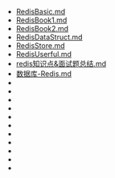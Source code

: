 
- [RedisBasic.md](RedisBasic.md)
- [RedisBook1.md](RedisBook1.md)
- [RedisBook2.md](RedisBook2.md)
- [RedisDataStruct.md](RedisDataStruct.md)
- [RedisStore.md](RedisStore.md)
- [RedisUserful.md](RedisUserful.md)
- [redis知识点&面试题总结.md](redis知识点&面试题总结.md)
- [数据库-Redis.md](数据库-Redis.md)
- []()
- []()
- []()
- []()
- []()
- []()
- []()
- []()
- []()
- []()
- []()

 

